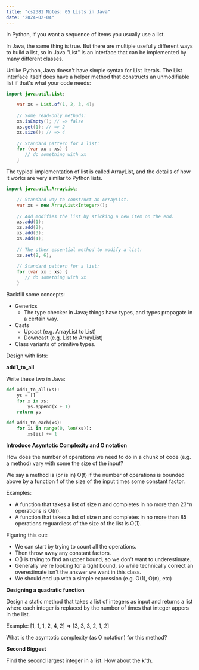 ```yaml
---
title: "cs2381 Notes: 05 Lists in Java"
date: "2024-02-04"
---
```


In Python, if you want a sequence of items you usually use a list.

In Java, the same thing is true. But there are multiple usefully
different ways to build a list, so in Java "List" is an interface
that can be implemented by many different classes.

Unlike Python, Java doesn't have simple syntax for List literals. The
List interface itself does have a helper method that constructs an
unmodifiable list if that's what your code needs:


```java
import java.util.List;

    var xs = List.of(1, 2, 3, 4);
    
    // Some read-only methods:
    xs.isEmpty(); // => false
    xs.get(1); // => 2
    xs.size(); // => 4
   
    // Standard pattern for a list:
    for (var xx : xs) {
       // do something with xx 
    }
```

The typical implementation of list is called ArrayList, and the
details of how it works are very similar to Python lists.

```java
import java.util.ArrayList;

    // Standard way to construct an ArrayList.
    var xs = new ArrayList<Integer>();
    
    // Add modifies the list by sticking a new item on the end.
    xs.add(1);
    xs.add(2);
    xs.add(3);
    xs.add(4);
    
    // The other essential method to modify a list:
    xs.set(2, 6);
    
    // Standard pattern for a list:
    for (var xx : xs) {
       // do something with xx 
    }
```

Backfill some concepts:

 - Generics
   - The type checker in Java; things have types, and types propagate in a certain way.
 - Casts
   - Upcast (e.g. ArrayList to List)
   - Downcast (e.g. List to ArrayList)
 - Class variants of primitive types.

Design with lists:

**add1\_to_all**

Write these two in Java:

```python
def add1_to_all(xs):
    ys = []
    for x in xs:
        ys.append(x + 1)
    return ys
```


```python
def add1_to_each(xs):
    for ii in range(0, len(xs)):
        xs[ii] += 1
```


**Introduce Asymtotic Complexity and O notation**

How does the number of operations we need to do in a chunk of code
(e.g. a method) vary with some the size of the input?

We say a method is (or is in) O(f) if the number of operations is
bounded above by a function f of the size of the input times some
constant factor.

Examples:

 - A function that takes a list of size n and completes in no more
   than 23*n operations is O(n).
 - A function that takes a list of size n and completes in no more
   than 85 operations reguardless of the size of the list is O(1).

Figuring this out:

 - We can start by trying to count all the operations.
 - Then throw away any constant factors.
 - O() is trying to find an upper bound, so we don't want to underestimate.
 - Generally we're looking for a tight bound, so while technically correct an
   overestimate isn't the answer we want in this class.
 - We should end up with a simple expression (e.g. O(1), O(n), etc)


**Designing a quadratic function**

Design a static method that takes a list of integers as input and
returns a list where each integer is replaced by the number of times
that integer appers in the list.

Example: [1, 1, 1, 2, 4, 2] => [3, 3, 3, 2, 1, 2]

What is the asymtotic complexity (as O notation) for this method?




**Second Biggest**

Find the second largest integer in a list. How about the k'th.
